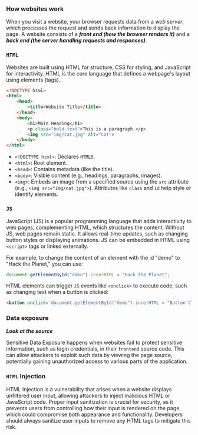 
### How websites work

When you visit a website, your browser requests data from a *web server*, which processes the request and sends back information to display the page. A website consists of a ***front end (how the browser renders it)*** and a ***back end (the server handling requests and responses)***.

### `HTML`

Websites are built using HTML for structure, CSS for styling, and JavaScript for interactivity. HTML is the core language that defines a webpage's layout using elements (tags).

```html
<!DOCTYPE html> 
<html> 
	<head> 
		<title>Website Title</title> 
	</head> 
	<body> 
		<h1>Main Heading</h1> 
		<p class="bold-text">This is a paragraph.</p> 
		<img src="img/cat.jpg" alt="Cat"> 
	</body> 
</html>
```

- `<!DOCTYPE html>`: Declares `HTML5`.
- `<html>`: Root element.
- `<head>`: Contains metadata (like the title).
- `<body>`: Visible content (e.g., headings, paragraphs, images).
- `<img>`: Embeds an image from a specified source using the `src` attribute (e.g., `<img src="img/cat.jpg">`).
Attributes like `class` and `id` help style or identify elements.

### `JS`

JavaScript (JS) is a popular programming language that adds interactivity to web pages, complementing HTML, which structures the content. Without JS, web pages remain static. It allows real-time updates, such as changing button styles or displaying animations. JS can be embedded in HTML using `<script>` tags or linked externally.

For example, to change the content of an element with the id "demo" to "Hack the Planet," you can use:

```js
document.getElementById("demo").innerHTML = "Hack the Planet";
```

HTML elements can trigger `JS` events like `<onclick>` to execute code, such as changing text when a button is clicked:

```html
<button onclick='document.getElementById("demo").innerHTML = "Button Clicked";'>Click Me!</button>
```

### Data exposure

***Look at the source***

Sensitive Data Exposure happens when websites fail to protect sensitive information, such as login credentials, in their `frontend` source code. This can allow attackers to exploit such data by viewing the page source, potentially gaining unauthorized access to various parts of the application.
### `HTML` Injection

HTML Injection is a vulnerability that arises when a website displays unfiltered user input, allowing attackers to inject malicious HTML or JavaScript code. Proper input sanitization is crucial for security, as it prevents users from controlling how their input is rendered on the page, which could compromise both appearance and functionality. Developers should always sanitize user inputs to remove any HTML tags to mitigate this risk.

